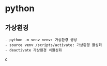 # python

## 가상횐경

    - python -m venv venv: 가상환경 생성
    - source venv /scripts/activate: 가상환경 활성화
    - deactivate 가상환경 비활성화


c